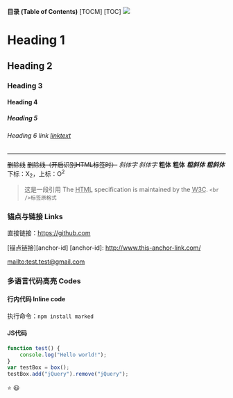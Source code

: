 **目录 (Table of Contents)**
[TOCM]
[TOC]
![](https://img.shields.io/github/stars/pandao/editor.md.svg)
# Heading 1
## Heading 2               
### Heading 3
#### Heading 4
##### Heading 5
###### Heading 6 link [linktext](https://github.com/pandao/editor.md "hovertext")
----
~~删除线~~ <s>删除线（开启识别HTML标签时）</s>
*斜体字*       _斜体字_
**粗体**       __粗体__
***粗斜体*** ___粗斜体___
下标：X<sub>2</sub>，上标：O<sup>2</sup>

> 这是一段引用
The <abbr title="Hyper Text Markup Language">HTML</abbr> specification is maintained by the <abbr title="World Wide Web Consortium">W3C</abbr>.
`<br />标签原格式`

### 锚点与链接 Links
直接链接：<https://github.com>

[锚点链接][anchor-id] 
[anchor-id]: http://www.this-anchor-link.com/

[mailto:test.test@gmail.com](mailto:test.test@gmail.com)

### 多语言代码高亮 Codes

#### 行内代码 Inline code

执行命令：`npm install marked`

#### JS代码　
```javascript
function test() {
	console.log("Hello world!");
}
var testBox = box();
testBox.add("jQuery").remove("jQuery");
```

:star: :smiley:

<!--stackedit_data:
eyJoaXN0b3J5IjpbLTE4MzYxMTc5NzhdfQ==
-->